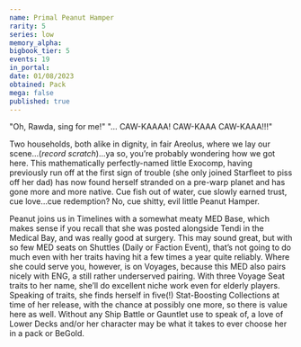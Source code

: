 ```yaml
---
name: Primal Peanut Hamper
rarity: 5
series: low
memory_alpha:
bigbook_tier: 5
events: 19
in_portal:
date: 01/08/2023
obtained: Pack
mega: false
published: true
---
```


"Oh, Rawda, sing for me!"
"… CAW-KAAAA! CAW-KAAA CAW-KAAA!!!"

Two households, both alike in dignity, in fair Areolus, where we lay our scene…(*record scratch*)...ya so, you’re probably wondering how we got here. This mathematically perfectly-named little Exocomp, having previously run off at the first sign of trouble (she only joined Starfleet to piss off her dad) has now found herself stranded on a pre-warp planet and has gone more and more native. Cue fish out of water, cue slowly earned trust, cue love…cue redemption? No, cue shitty, evil little Peanut Hamper.

Peanut joins us in Timelines with a somewhat meaty MED Base, which makes sense if you recall that she was posted alongside Tendi in the Medical Bay, and was really good at surgery. This may sound great, but with so few MED seats on Shuttles (Daily or Faction Event), that’s not going to do much even with her traits having hit a few times a year quite reliably. Where she could serve you, however, is on Voyages, because this MED also pairs nicely with ENG, a still rather underserved pairing. With three Voyage Seat traits to her name, she’ll do excellent niche work even for elderly players. Speaking of traits, she finds herself in five(!) Stat-Boosting Collections at time of her release, with the chance at possibly one more, so there is value here as well. Without any Ship Battle or Gauntlet use to speak of, a love of Lower Decks and/or her character may be what it takes to ever choose her in a pack or BeGold.
